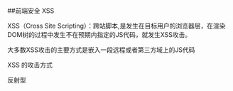 ##









##前端安全 XSS

XSS（Cross Site Scripting）：跨站脚本,是发生在目标用户的浏览器层，在渲染DOM树的过程中发生不在预期内指定的JS代码，就发生XSS攻击。

大多数XSS攻击的主要方式是嵌入一段远程或者第三方域上的JS代码



XSS 的攻击方式

反射型